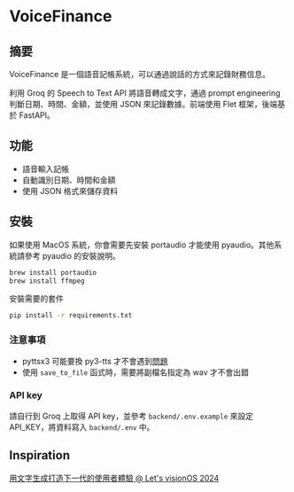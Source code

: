 # VoiceFinance

## 摘要

VoiceFinance 是一個語音記帳系統，可以通過說話的方式來記錄財務信息。

利用 Groq 的 Speech to Text API 將語音轉成文字，通過 prompt engineering 判斷日期、時間、金額，並使用 JSON 來記錄數據。前端使用 Flet 框架，後端基於 FastAPI。

## 功能

- 語音輸入記帳
- 自動識別日期、時間和金額
- 使用 JSON 格式來儲存資料

## 安裝

如果使用 MacOS 系統，你會需要先安裝 portaudio 才能使用 pyaudio。其他系統請參考 pyaudio 的安裝說明。

```bash
brew install portaudio
brew install ffmpeg
```

安裝需要的套件

```bash
pip install -r requirements.txt
```

### 注意事項
- pyttsx3 可能要換 py3-tts 才不會遇到[問題](https://stackoverflow.com/questions/77197398/error-running-pyttsx3-code-on-os-x-nameerror-name-objc-is-not-defined)
- 使用 `save_to_file` 函式時，需要將副檔名指定為 wav 才不會出錯

### API key

請自行到 Groq 上取得 API key，並參考 `backend/.env.example` 來設定 API_KEY，將資料寫入 `backend/.env` 中。

## Inspiration

[用文字生成打造下一代的使用者體驗 @ Let's visionOS 2024](https://youtu.be/obRTOtKp8OQ?si=3G4PEgkthYuYquRZ)